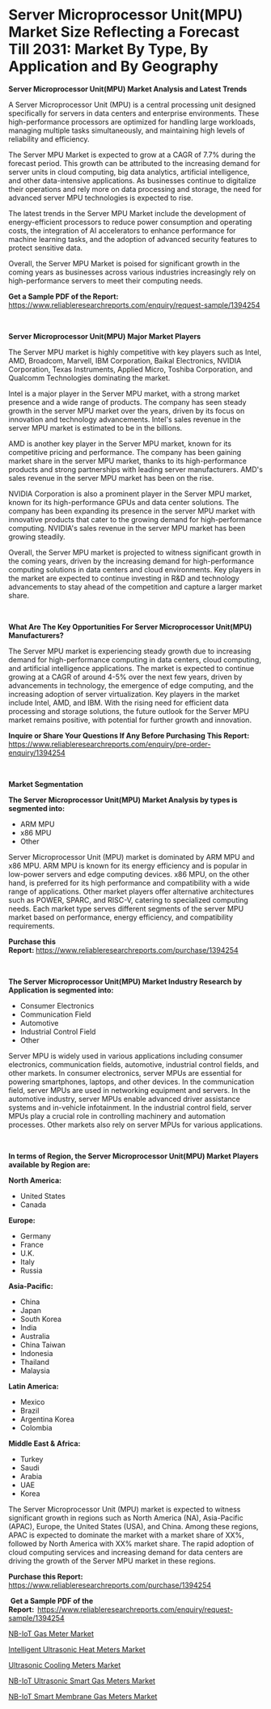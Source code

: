 <p><h1>Server Microprocessor Unit(MPU) Market Size Reflecting a Forecast Till 2031: Market By Type, By Application and By Geography</h1></p><p><strong>Server Microprocessor Unit(MPU) Market Analysis and Latest Trends</strong></p>
<p><p>A Server Microprocessor Unit (MPU) is a central processing unit designed specifically for servers in data centers and enterprise environments. These high-performance processors are optimized for handling large workloads, managing multiple tasks simultaneously, and maintaining high levels of reliability and efficiency.</p><p>The Server MPU Market is expected to grow at a CAGR of 7.7% during the forecast period. This growth can be attributed to the increasing demand for server units in cloud computing, big data analytics, artificial intelligence, and other data-intensive applications. As businesses continue to digitalize their operations and rely more on data processing and storage, the need for advanced server MPU technologies is expected to rise.</p><p>The latest trends in the Server MPU Market include the development of energy-efficient processors to reduce power consumption and operating costs, the integration of AI accelerators to enhance performance for machine learning tasks, and the adoption of advanced security features to protect sensitive data.</p><p>Overall, the Server MPU Market is poised for significant growth in the coming years as businesses across various industries increasingly rely on high-performance servers to meet their computing needs.</p></p>
<p><strong>Get a Sample PDF of the Report:&nbsp;</strong> <a href="https://www.reliableresearchreports.com/enquiry/request-sample/1394254">https://www.reliableresearchreports.com/enquiry/request-sample/1394254</a></p>
<p>&nbsp;</p>
<p><strong>Server Microprocessor Unit(MPU) Major Market Players</strong></p>
<p><p>The Server MPU market is highly competitive with key players such as Intel, AMD, Broadcom, Marvell, IBM Corporation, Baikal Electronics, NVIDIA Corporation, Texas Instruments, Applied Micro, Toshiba Corporation, and Qualcomm Technologies dominating the market.</p><p>Intel is a major player in the Server MPU market, with a strong market presence and a wide range of products. The company has seen steady growth in the server MPU market over the years, driven by its focus on innovation and technology advancements. Intel's sales revenue in the server MPU market is estimated to be in the billions.</p><p>AMD is another key player in the Server MPU market, known for its competitive pricing and performance. The company has been gaining market share in the server MPU market, thanks to its high-performance products and strong partnerships with leading server manufacturers. AMD's sales revenue in the server MPU market has been on the rise.</p><p>NVIDIA Corporation is also a prominent player in the Server MPU market, known for its high-performance GPUs and data center solutions. The company has been expanding its presence in the server MPU market with innovative products that cater to the growing demand for high-performance computing. NVIDIA's sales revenue in the server MPU market has been growing steadily.</p><p>Overall, the Server MPU market is projected to witness significant growth in the coming years, driven by the increasing demand for high-performance computing solutions in data centers and cloud environments. Key players in the market are expected to continue investing in R&D and technology advancements to stay ahead of the competition and capture a larger market share.</p></p>
<p>&nbsp;</p>
<p><strong>What Are The Key Opportunities For Server Microprocessor Unit(MPU) Manufacturers?</strong></p>
<p><p>The Server MPU market is experiencing steady growth due to increasing demand for high-performance computing in data centers, cloud computing, and artificial intelligence applications. The market is expected to continue growing at a CAGR of around 4-5% over the next few years, driven by advancements in technology, the emergence of edge computing, and the increasing adoption of server virtualization. Key players in the market include Intel, AMD, and IBM. With the rising need for efficient data processing and storage solutions, the future outlook for the Server MPU market remains positive, with potential for further growth and innovation.</p></p>
<p><strong>Inquire or Share Your Questions If Any Before Purchasing This Report:</strong> <a href="https://www.reliableresearchreports.com/enquiry/pre-order-enquiry/1394254">https://www.reliableresearchreports.com/enquiry/pre-order-enquiry/1394254</a></p>
<p>&nbsp;</p>
<p><strong>Market Segmentation</strong></p>
<p><strong>The Server Microprocessor Unit(MPU) Market Analysis by types is segmented into:</strong></p>
<p><ul><li>ARM MPU</li><li>x86 MPU</li><li>Other</li></ul></p>
<p><p>Server Microprocessor Unit (MPU) market is dominated by ARM MPU and x86 MPU. ARM MPU is known for its energy efficiency and is popular in low-power servers and edge computing devices. x86 MPU, on the other hand, is preferred for its high performance and compatibility with a wide range of applications. Other market players offer alternative architectures such as POWER, SPARC, and RISC-V, catering to specialized computing needs. Each market type serves different segments of the server MPU market based on performance, energy efficiency, and compatibility requirements.</p></p>
<p><strong>Purchase this Report:&nbsp;</strong><a href="https://www.reliableresearchreports.com/purchase/1394254">https://www.reliableresearchreports.com/purchase/1394254</a></p>
<p>&nbsp;</p>
<p><strong>The Server Microprocessor Unit(MPU) Market Industry Research by Application is segmented into:</strong></p>
<p><ul><li>Consumer Electronics</li><li>Communication Field</li><li>Automotive</li><li>Industrial Control Field</li><li>Other</li></ul></p>
<p><p>Server MPU is widely used in various applications including consumer electronics, communication fields, automotive, industrial control fields, and other markets. In consumer electronics, server MPUs are essential for powering smartphones, laptops, and other devices. In the communication field, server MPUs are used in networking equipment and servers. In the automotive industry, server MPUs enable advanced driver assistance systems and in-vehicle infotainment. In the industrial control field, server MPUs play a crucial role in controlling machinery and automation processes. Other markets also rely on server MPUs for various applications.</p></p>
<p>&nbsp;</p>
<p><strong>In terms of Region, the Server Microprocessor Unit(MPU) Market Players available by Region are:</strong></p>
<p>
    <p> <strong> North America: </strong>
        <ul>
            <li>United States</li>
            <li>Canada</li>
        </ul>
        </p> 
    <p> <strong> Europe: </strong>
        <ul>
            <li>Germany</li>
            <li>France</li>
            <li>U.K.</li>
            <li>Italy</li>
            <li>Russia</li>
        </ul>
        </p> 
    <p> <strong> Asia-Pacific: </strong>
        <ul>
            <li>China</li>
            <li>Japan</li>
            <li>South Korea</li>
            <li>India</li>
            <li>Australia</li>
            <li>China Taiwan</li>
            <li>Indonesia</li>
            <li>Thailand</li>
            <li>Malaysia</li>
        </ul>
        </p> 
    <p> <strong> Latin America: </strong>
        <ul>
            <li>Mexico</li>
            <li>Brazil</li>
            <li>Argentina Korea</li>
            <li>Colombia</li>
        </ul>
        </p> 
    <p> <strong> Middle East & Africa: </strong>
        <ul>
            <li>Turkey</li>
            <li>Saudi</li>
            <li>Arabia</li>
            <li>UAE</li>
            <li>Korea</li>
        </ul>
    </p>
    </p>
<p><p>The Server Microprocessor Unit (MPU) market is expected to witness significant growth in regions such as North America (NA), Asia-Pacific (APAC), Europe, the United States (USA), and China. Among these regions, APAC is expected to dominate the market with a market share of XX%, followed by North America with XX% market share. The rapid adoption of cloud computing services and increasing demand for data centers are driving the growth of the Server MPU market in these regions.</p></p>
<p><strong>Purchase this Report: </strong><a href="https://www.reliableresearchreports.com/purchase/1394254">https://www.reliableresearchreports.com/purchase/1394254</a></p>
<p>&nbsp;<strong>Get a Sample PDF of the Report:&nbsp;&nbsp;</strong><a href="https://www.reliableresearchreports.com/enquiry/request-sample/1394254">https://www.reliableresearchreports.com/enquiry/request-sample/1394254</a></p>
<p><strong></strong></p>
<p><p><a href="https://medium.com/@clevehilll2023/nb-iot-gas-meter-market-comprehensive-assessment-by-type-application-and-geography-7c05db3a04a0">NB-IoT Gas Meter Market</a></p><p><a href="https://medium.com/@clevehilll2023/intelligent-ultrasonic-heat-meters-nbsp-market-focuses-on-market-share-size-and-projected-forecast-d14e551aeb46">Intelligent Ultrasonic Heat Meters Market</a></p><p><a href="https://medium.com/@clevehilll2023/ultrasonic-cooling-meters-market-size-and-market-trends-complete-industry-overview-2024-to-2031-bec4f32f6d6a">Ultrasonic Cooling Meters Market</a></p><p><a href="https://medium.com/@clevehilll2023/nb-iot-ultrasonic-smart-gas-meters-market-trends-and-market-analysis-forecasted-for-period-1be79092c581">NB-IoT Ultrasonic Smart Gas Meters Market</a></p><p><a href="https://medium.com/@clevehilll2023/nb-iot-smart-membrane-gas-meters-market-share-evolution-and-market-growth-trends-2024-2031-35fda96bc802">NB-IoT Smart Membrane Gas Meters Market</a></p></p>